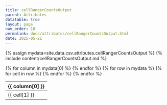 ```yaml
---
title: cellRangerCountsOutput
parent: Attributes
datatable: true
layout: page
nav_order: 18
permalink: docs/attributes/cellRangerCountsOutput.html
date: 2025-05-21
---
```

{% assign mydata=site.data.csv.attributes.cellRangerCountsOutput %}
{% include content/cellRangerCountsOutput.md %}
<table id="myTable" class="display" style="width:100%">
    <thead>
    {% for column in mydata[0] %}
        <th>{{ column[0] }}</th>
    {% endfor %}
    </thead>
    <tbody>
    {% for row in mydata %}
        <tr>
        {% for cell in row %}
            <td>{{ cell[1] }}</td>
        {% endfor %}
        </tr>
    {% endfor %}
    </tbody>
</table>
<script type="text/javascript">
  $(document).ready(function () {
    $('#myTable').DataTable({
      responsive: true,
      deferRender: false,
      paging: false,
      order: [],
    });
  });
</script>
